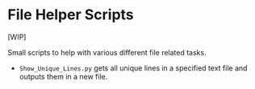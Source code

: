 #  File Helper Scripts

[WIP]

Small scripts to help with various different file related tasks. 

* `Show_Unique_Lines.py` gets all unique lines in a specified text file and outputs them in a new file.

